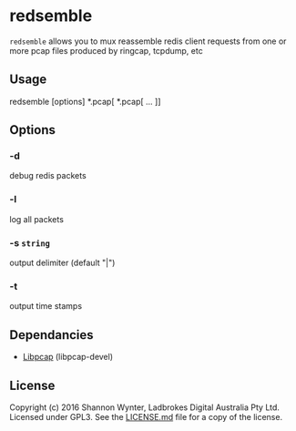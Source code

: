 # redsemble
`redsemble` allows you to mux reassemble redis client requests from one or more pcap files produced by ringcap, tcpdump, etc

## Usage

redsemble [options] *.pcap[ *.pcap[ ... ]]

## Options

### -d
debug redis packets

### -l
log all packets

### -s `string`
output delimiter (default "|")


### -t
output time stamps


## Dependancies

* [Libpcap](http://www.tcpdump.org/#latest-release) (libpcap-devel)


## License

Copyright (c) 2016 Shannon Wynter, Ladbrokes Digital Australia Pty Ltd. Licensed under GPL3. See the [LICENSE.md](LICENSE.md) file for a copy of the license.
